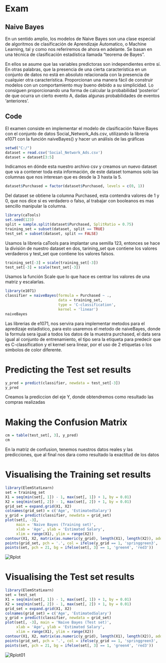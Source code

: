  # Exam 

## Naive Bayes
En un sentido amplio, los modelos de Naive Bayes son una clase especial de algoritmos de clasificación de Aprendizaje Automatico, o Machine Learning, tal y como nos referiremos de ahora en adelante. Se basan en una técnica de clasificación estadística llamada “teorema de Bayes”.


En ellos se asume que las variables predictoras son independientes entre sí. En otras palabras, que la presencia de una cierta característica en un conjunto de datos no está en absoluto relacionada con la presencia de cualquier otra característica.
Proporcionan una manera fácil de construir modelos con un comportamiento muy bueno debido a su simplicidad.
Lo consiguen proporcionando una forma de calcular la probabilidad ‘posterior’ de que ocurra un cierto evento A, dadas algunas probabilidades de eventos ‘anteriores’.


## Code
El examen consiste en implementar el modelo de clasificación Naive Bayes con el conjunto de datos Social_Network_Ads.csv, utilizando la librería e1071 con la función naiveBayes() y hacer un análisis de las gráficas

```R
setwd("C:/")
dataset = read.csv('Social_Network_Ads.csv')
dataset = dataset[3:5]
```
Indicamos en dónde esta nuestro archivo csv y creamos un nuevo dataset que va a contener toda esta información, de este dataset tomamos solo las columnas que nos interesan que es desde la 3 hasta la 5.

```R
dataset$Purchased = factor(dataset$Purchased, levels = c(0, 1))
```
Del dataset se obtiene la columna Purchased, esta contendra valores de 1 y 0, que nos dice si es verdadero o falso, al trabajar con booleanos es mas sencillo manipular la columna.

```R
library(caTools)
set.seed(123)
split = sample.split(dataset$Purchased, SplitRatio = 0.75)
training_set = subset(dataset, split == TRUE)
test_set = subset(dataset, split == FALSE)
```
Usamos la librería caTools para implantar una semilla 123, entonces se hace la división de nuestro dataset en dos, tarining_set que contiene los valores verdaderos y test_set que contiene los valores falsos.

```r
training_set[-3] = scale(training_set[-3])
test_set[-3] = scale(test_set[-3])
```
Usamos la función Scale que lo que hace es centrar los valores de una matriz y escalarlas.

```R
library(e1071)
classifier = naiveBayes(formula = Purchased ~ .,
                        data = training_set,
                        type = 'C-classification',
                        kernel = 'linear')
naiveBayes
```
Las librerias de e1071, nos servira para implementar metodos para el apredizaje estadistico, para esto usaremos el metodo de naiveBayes, donde la formula sera igual a todos los datos de la muestra purchased, el data sera igual al conjunto de entrenamiento, el tipo sera la etiqueta para predecir que es C-classification y el kernel sera linear, por el uso de 2 etiquetas o los simbolos de color diferente.

# Predicting the Test set results
```R
y_pred = predict(classifier, newdata = test_set[-3])
y_pred
```
Creamos la prediccion del eje Y, donde obtendremos como resultado las compras realizadas

# Making the Confusion Matrix
```R
cm = table(test_set[, 3], y_pred)
cm
```
En la matriz de confusion, tenemos nuestros datos reales y las predicciones, que al final nos dara como resultado la exactitud de los datos

# Visualising the Training set results
```R
library(ElemStatLearn)
set = training_set
X1 = seq(min(set[, 1]) - 1, max(set[, 1]) + 1, by = 0.01)
X2 = seq(min(set[, 2]) - 1, max(set[, 2]) + 1, by = 0.01)
grid_set = expand.grid(X1, X2)
colnames(grid_set) = c('Age', 'EstimatedSalary')
y_grid = predict(classifier, newdata = grid_set)
plot(set[, -3],
     main = 'Naive Bayes (Training set)',
     xlab = 'Age', ylab = 'Estimated Salary',
     xlim = range(X1), ylim = range(X2))
contour(X1, X2, matrix(as.numeric(y_grid), length(X1), length(X2)), add = TRUE)
points(grid_set, pch = '.', col = ifelse(y_grid == 1, 'springgreen3', 'tomato'))
points(set, pch = 21, bg = ifelse(set[, 3] == 1, 'green4', 'red3'))
```
![Rplot](https://i.imgur.com/twJe9wj.png)

# Visualising the Test set results
```R
library(ElemStatLearn)
set = test_set
X1 = seq(min(set[, 1]) - 1, max(set[, 1]) + 1, by = 0.01)
X2 = seq(min(set[, 2]) - 1, max(set[, 2]) + 1, by = 0.01)
grid_set = expand.grid(X1, X2)
colnames(grid_set) = c('Age', 'EstimatedSalary')
y_grid = predict(classifier, newdata = grid_set)
plot(set[, -3], main = 'Naive Bayes (Test set)',
     xlab = 'Age', ylab = 'Estimated Salary',
     xlim = range(X1), ylim = range(X2))
contour(X1, X2, matrix(as.numeric(y_grid), length(X1), length(X2)), add = TRUE)
points(grid_set, pch = '.', col = ifelse(y_grid == 1, 'springgreen3', 'tomato'))
points(set, pch = 21, bg = ifelse(set[, 3] == 1, 'green4', 'red3')) 
```

![Rplot01](https://i.imgur.com/ZMQQFok.png)